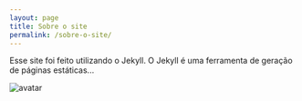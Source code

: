 ```yaml
---
layout: page
title: Sobre o site
permalink: /sobre-o-site/
---
```


Esse site foi feito utilizando o Jekyll. O Jekyll é uma ferramenta de geração de páginas estáticas... 

![avatar](https://talk.jekyllrb.com/uploads/jekyllrb/original/1X/4f9bd5334246d33651e846aed812280fbff586ba.png)
